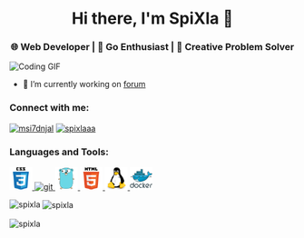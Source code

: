 <h1 align="center"> Hi there, I'm SpiXla 👋 </h1>
<h3 align="center">🌐 Web Developer | 🐹 Go Enthusiast | 🎨 Creative Problem Solver </h3>

![Coding GIF](https://media.giphy.com/media/qgQUggAC3Pfv687qPC/giphy.gif)

- 🔭 I’m currently working on [forum](https://github.com/SpiXla/forumm)

<h3 align="left">Connect with me:</h3>
<p align="left">
<a href="https://twitter.com/msi7dnjal" target="blank"><img align="center" src="https://raw.githubusercontent.com/rahuldkjain/github-profile-readme-generator/master/src/images/icons/Social/twitter.svg" alt="msi7dnjal" height="30" width="40" /></a>
<a href="https://discord.com/users/1162127790867497092" target="blank"><img align="center" src="https://raw.githubusercontent.com/rahuldkjain/github-profile-readme-generator/master/src/images/icons/Social/discord.svg" alt="spixlaaa" height="30" width="40" /></a>
</p>

<h3 align="left">Languages and Tools:</h3>
<p align="left"> 
<a href="https://www.w3schools.com/css/" target="_blank" rel="noreferrer"> 
<img src="https://raw.githubusercontent.com/devicons/devicon/master/icons/css3/css3-original-wordmark.svg" alt="css3" width="40" height="40"/> 
</a> 
<a href="https://git-scm.com/" target="_blank" rel="noreferrer"> 
<img src="https://www.vectorlogo.zone/logos/git-scm/git-scm-icon.svg" alt="git" width="40" height="40"/> 
</a> 
<a href="https://golang.org" target="_blank" rel="noreferrer"> 
<img src="https://raw.githubusercontent.com/devicons/devicon/master/icons/go/go-original.svg" alt="go" width="40" height="40"/> 
</a> 
<a href="https://www.w3.org/html/" target="_blank" rel="noreferrer"> 
<img src="https://raw.githubusercontent.com/devicons/devicon/master/icons/html5/html5-original-wordmark.svg" alt="html5" width="40" height="40"/> 
</a> 
<a href="https://www.linux.org/" target="_blank" rel="noreferrer"> 
<img src="https://raw.githubusercontent.com/devicons/devicon/master/icons/linux/linux-original.svg" alt="linux" width="40" height="40"/> 
</a> 
<a href="https://www.docker.com/" target="_blank" rel="noreferrer"> 
<img src="https://raw.githubusercontent.com/devicons/devicon/master/icons/docker/docker-original-wordmark.svg" alt="docker" width="40" height="40"/> 
</a>
</p>

<p><img align="left" src="https://github-readme-stats.vercel.app/api/top-langs?username=spixla&show_icons=true&locale=en&layout=compact" alt="spixla" /></p>

<p>&nbsp;<img align="center" src="https://github-readme-stats.vercel.app/api?username=spixla&show_icons=true&locale=en" alt="spixla" /></p>

<p><img align="center" src="https://github-readme-streak-stats.herokuapp.com/?user=spixla&" alt="spixla" /></p>
